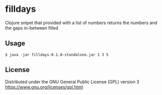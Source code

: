 # filldays

Clojure snipet that provided with a list of numbers returns the numbers and the gaps in-between filled

## Usage

    $ java -jar filldays-0.1.0-standalone.jar 1 3 5

## License

Distributed under the GNU General Public License (GPL) version 3
https://www.gnu.org/licenses/gpl.html